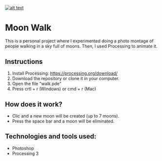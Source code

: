 ## 
[![alt text](https://github.com/nesard/walk/blob/master/data/walk.jpg)](https://www.openprocessing.org/sketch/566035/)
<!-- <iframe src="https://www.openprocessing.org/sketch/566035/embed/" width="1024" height="768"></iframe> -->


# Moon Walk

This is a personal project where I experimented doing a photo montage of people walking in a sky full of moons. Then, I used Processing to animate it.

## Instructions
1. Install Processing: https://processing.org/download/
2. Download the repository or clone it in your computer.
3. Open the file "walk.pde"
4. Press crtl + r (Windows) or cmd + r (Mac)

## How does it work?
- Clic and a new moon will be created (up to 7 moons).
- Press the space bar and a moon will be eliminated.

## Technologies and tools used:
- Photoshop
- Processing 3